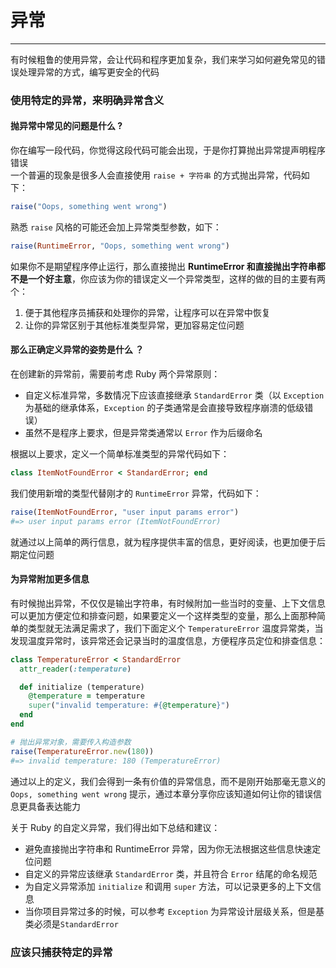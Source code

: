 # 异常
---
有时候粗鲁的使用异常，会让代码和程序更加复杂，我们来学习如何避免常见的错误处理异常的方式，编写更安全的代码


### 使用特定的异常，来明确异常含义

#### 抛异常中常见的问题是什么 ?
你在编写一段代码，你觉得这段代码可能会出现，于是你打算抛出异常提声明程序错误<br>
一个普遍的现象是很多人会直接使用 `raise + 字符串` 的方式抛出异常，代码如下：
```ruby
raise("Oops, something went wrong")
```

熟悉 `raise` 风格的可能还会加上异常类型参数，如下：
```ruby
raise(RuntimeError, "Oops, something went wrong")
```
如果你不是期望程序停止运行，那么直接抛出 **RuntimeError 和直接抛出字符串都不是一个好主意**，你应该为你的错误定义一个异常类型，这样的做的目的主要有两个：
1. 便于其他程序员捕获和处理你的异常，让程序可以在异常中恢复
2. 让你的异常区别于其他标准类型异常，更加容易定位问题

#### 那么正确定义异常的姿势是什么 ？

在创建新的异常前，需要前考虑 Ruby 两个异常原则：
* 自定义标准异常，多数情况下应该直接继承 `StandardError` 类（以 `Exception` 为基础的继承体系，`Exception` 的子类通常是会直接导致程序崩溃的低级错误）
* 虽然不是程序上要求，但是异常类通常以 `Error` 作为后缀命名

根据以上要求，定义一个简单标准类型的异常代码如下：
```ruby
class ItemNotFoundError < StandardError; end
```

我们使用新增的类型代替刚才的 `RuntimeError` 异常，代码如下：
```ruby
raise(ItemNotFoundError, "user input params error")
#=> user input params error (ItemNotFoundError)
```
就通过以上简单的两行信息，就为程序提供丰富的信息，更好阅读，也更加便于后期定位问题

#### 为异常附加更多信息
有时候抛出异常，不仅仅是输出字符串，有时候附加一些当时的变量、上下文信息可以更加方便定位和排查问题，如果要定义一个这样类型的变量，那么上面那种简单的类型就无法满足需求了，我们下面定义个 `TemperatureError` 温度异常类，当发现温度异常时，该异常还会记录当时的温度信息，方便程序员定位和排查信息：
```ruby
class TemperatureError < StandardError
  attr_reader(:temperature)

  def initialize (temperature)
    @temperature = temperature
    super("invalid temperature: #{@temperature}")
  end
end

# 抛出异常对象，需要传入构造参数
raise(TemperatureError.new(180))
#=> invalid temperature: 180 (TemperatureError)
```
通过以上的定义，我们会得到一条有价值的异常信息，而不是刚开始那毫无意义的 `Oops, something went wrong` 提示，通过本章分享你应该知道如何让你的错误信息更具备表达能力

关于 Ruby 的自定义异常，我们得出如下总结和建议：
* 避免直接抛出字符串和 RuntimeError 异常，因为你无法根据这些信息快速定位问题
* 自定义的异常应该继承 `StandardError` 类，并且符合 `Error` 结尾的命名规范
* 为自定义异常添加 `initialize` 和调用 `super` 方法，可以记录更多的上下文信息
* 当你项目异常过多的时候，可以参考 `Exception` 为异常设计层级关系，但是基类必须是`StandardError` 


### 应该只捕获特定的异常
